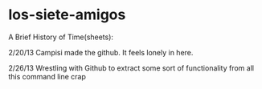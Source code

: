 los-siete-amigos
================

A Brief History of Time(sheets):

2/20/13   Campisi made the github. It feels lonely in here.

2/26/13   Wrestling with Github to extract some sort of functionality from all this command line crap

